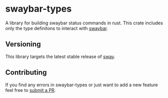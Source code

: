 # swaybar-types

A library for building swaybar status commands in rust.
This crate includes only the type definitons to interact with [swaybar](https://github.com/swaywm/sway/blob/master/swaybar/swaybar-protocol.7.scd).

## Versioning

This library targets the latest stable release of [sway](https://github.com/swaywm/sway).

## Contributing

 If you find any errors in swaybar-types or just want to add a new feature feel free to [submit a PR](https://github.com/jaycefayne/swaybar-types/pulls).

